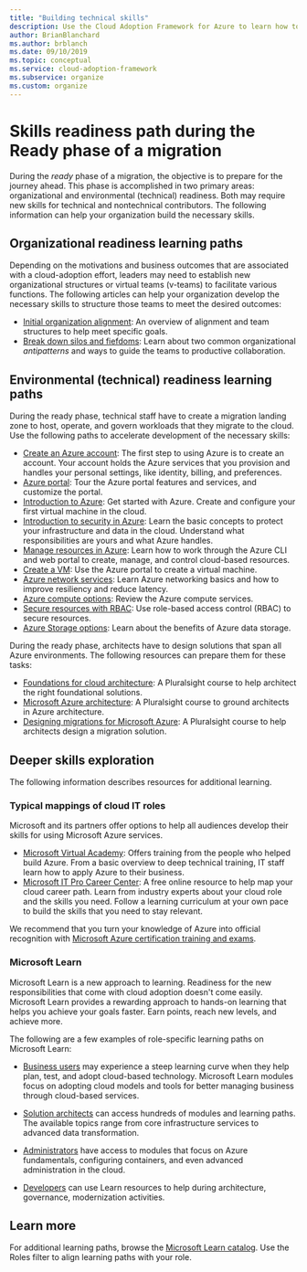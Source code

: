 ```yaml
---
title: "Building technical skills"
description: Use the Cloud Adoption Framework for Azure to learn how to help your organization develop the necessary skills to structure teams to meet the desired outcomes. 
author: BrianBlanchard
ms.author: brblanch
ms.date: 09/10/2019
ms.topic: conceptual
ms.service: cloud-adoption-framework
ms.subservice: organize
ms.custom: organize
---
```


# Skills readiness path during the Ready phase of a migration

During the *ready* phase of a migration, the objective is to prepare for the journey ahead. This phase is accomplished in two primary areas: organizational and environmental (technical) readiness. Both may require new skills for technical and nontechnical contributors. The following information can help your organization build the necessary skills.

## Organizational readiness learning paths

Depending on the motivations and business outcomes that are associated with a cloud-adoption effort, leaders may need to establish new organizational structures or virtual teams (v-teams) to facilitate various functions. The following articles can help your organization develop the necessary skills to structure those teams to meet the desired outcomes:

- [Initial organization alignment](./index.md): An overview of alignment and team structures to help meet specific goals.
- [Break down silos and fiefdoms](./fiefdoms-silos.md): Learn about two common organizational *antipatterns* and ways to guide the teams to productive collaboration.

## Environmental (technical) readiness learning paths

During the ready phase, technical staff have to create a migration landing zone to host, operate, and govern workloads that they migrate to the cloud. Use the following paths to accelerate development of the necessary skills:

- [Create an Azure account](https://docs.microsoft.com/learn/modules/create-an-azure-account): The first step to using Azure is to create an account. Your account holds the Azure services that you provision and handles your personal settings, like identity, billing, and preferences.
- [Azure portal](https://docs.microsoft.com/learn/modules/tour-azure-portal): Tour the Azure portal features and services, and customize the portal.
- [Introduction to Azure](https://docs.microsoft.com/learn/modules/welcome-to-azure): Get started with Azure. Create and configure your first virtual machine in the cloud.
- [Introduction to security in Azure](https://docs.microsoft.com/learn/modules/intro-to-security-in-azure): Learn the basic concepts to protect your infrastructure and data in the cloud. Understand what responsibilities are yours and what Azure handles.
- [Manage resources in Azure](https://docs.microsoft.com/learn/paths/manage-resources-in-azure): Learn how to work through the Azure CLI and web portal to create, manage, and control cloud-based resources.
- [Create a VM](https://docs.microsoft.com/learn/modules/create-windows-virtual-machine-in-azure): Use the Azure portal to create a virtual machine.
- [Azure network services](https://docs.microsoft.com/learn/modules/intro-to-azure-networking): Learn Azure networking basics and how to improve resiliency and reduce latency.
- [Azure compute options](https://docs.microsoft.com/learn/modules/intro-to-azure-compute): Review the Azure compute services.
- [Secure resources with RBAC](https://docs.microsoft.com/learn/modules/secure-azure-resources-with-rbac): Use role-based access control (RBAC) to secure resources.
- [Azure Storage options](https://docs.microsoft.com/learn/modules/intro-to-data-in-azure): Learn about the benefits of Azure data storage.

During the ready phase, architects have to design solutions that span all Azure environments. The following resources can prepare them for these tasks:

- [Foundations for cloud architecture](https://www.pluralsight.com/courses/cloud-architecture-foundations): A Pluralsight course to help architect the right foundational solutions.
- [Microsoft Azure architecture](https://www.pluralsight.com/courses/cloud-architecture-foundations): A Pluralsight course to ground architects in Azure architecture.
- [Designing migrations for Microsoft Azure](https://www.pluralsight.com/courses/cloud-architecture-foundations): A Pluralsight course to help architects design a migration solution.

## Deeper skills exploration

The following information describes resources for additional learning.

### Typical mappings of cloud IT roles

Microsoft and its partners offer options to help all audiences develop their skills for using Microsoft Azure services.

- [Microsoft Virtual Academy](https://mva.microsoft.com/product-training/microsoft-azure): Offers training from the people who helped build Azure. From a basic overview to deep technical training, IT staff learn how to apply Azure to their business.
- [Microsoft IT Pro Career Center](https://www.microsoft.com/itpro): A free online resource to help map your cloud career path. Learn from industry experts about your cloud role and the skills you need. Follow a learning curriculum at your own pace to build the skills that you need to stay relevant.

We recommend that you turn your knowledge of Azure into official recognition with [Microsoft Azure certification training and exams](https://www.microsoft.com/learning/certification-overview.aspx).

### Microsoft Learn

Microsoft Learn is a new approach to learning. Readiness for the new responsibilities that come with cloud adoption doesn't come easily. Microsoft Learn provides a rewarding approach to hands-on learning that helps you achieve your goals faster. Earn points, reach new levels, and achieve more.

The following are a few examples of role-specific learning paths on Microsoft Learn:

- [Business users](https://docs.microsoft.com/learn/browse/?roles=business-user) may experience a steep learning curve when they help plan, test, and adopt cloud-based technology. Microsoft Learn modules focus on adopting cloud models and tools for better managing business through cloud-based services.

- [Solution architects](https://docs.microsoft.com/learn/browse/?roles=solution-architect) can access hundreds of modules and learning paths. The available topics range from core infrastructure services to advanced data transformation.

- [Administrators](https://docs.microsoft.com/learn/browse/?roles=administrator) have access to modules that focus on Azure fundamentals, configuring containers, and even advanced administration in the cloud.

- [Developers](https://docs.microsoft.com/learn/browse/?roles=developer&term=infrastructure) can use Learn resources to help during architecture, governance, modernization activities.

## Learn more

For additional learning paths, browse the [Microsoft Learn catalog](https://docs.microsoft.com/learn/browse). Use the Roles filter to align learning paths with your role.
